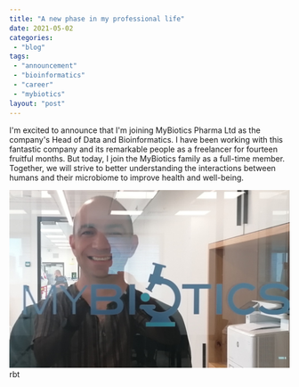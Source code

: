 ```yaml
---
title: "A new phase in my professional life"
date: 2021-05-02
categories: 
 - "blog"
tags: 
 - "announcement"
 - "bioinformatics"
 - "career"
 - "mybiotics"
layout: "post"
---
```


I'm excited to announce that I'm joining MyBiotics Pharma Ltd as the company's Head of Data and Bioinformatics. I have been working with this fantastic company and its remarkable people as a freelancer for fourteen fruitful months. But today, I join the MyBiotics family as a full-time member. Together, we will strive to better understanding the interactions between humans and their microbiome to improve health and well-being.

![](/assets/img/2021/05/2021-05-02-13.59.02.jpg?w=1024)
rbt
